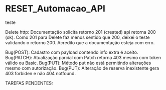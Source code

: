 # RESET_Automacao_API
teste

Delete http: Documentação solicita retorno 201 (created) api retorna 200 (ok). Como 201 para Delete 
faz menos sentido que 200, deixei o teste validando o retorno 200. Acredito que a documentação
esteja com erro.

Bug(POST): Cadastro com payload contendo info extra é aceito.
Bug(PATCH): Atualização parcial com Patch retorna 403 mesmo com token válido ou Basic.
Bug(PUT): Método put não está permitindo alterações mesmo com autorização.
Bug(PUT): Alteração de reserva inexistente gera 403 forbiden e não 404 notfound.

TAREFAS PENDENTES:



